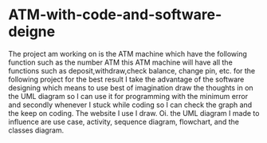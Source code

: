 # ATM-with-code-and-software-deigne
The project am working on is the ATM machine which have the following function such as the number ATM this ATM machine will have all the functions such as deposit,withdraw,check balance, change pin, etc. for the following project for the best result I take the advantage of the software designing which means to use best of imagination draw the thoughts in on the UML diagram so I can use it for programming with the minimum error and secondly whenever I stuck while coding so I can check the graph and the keep on coding. The website I use I draw. Oi. the UML diagram I made to influence are use case, activity, sequence diagram, flowchart, and the classes diagram.
